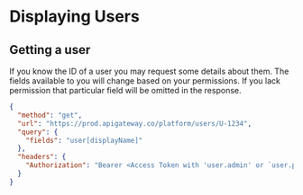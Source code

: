 # Displaying Users

## Getting a user
If you know the ID of a user you may request some details about them. 
The fields available to you will change based on your permissions. 
If you lack permission that particular field will be omitted in the response. 

```json http
{
  "method": "get",
  "url": "https://prod.apigateway.co/platform/users/U-1234",
  "query": {
    "fields": "user[displayName]"
  },
  "headers": {
    "Authorization": "Bearer <Access Token with 'user.admin' or `user.profile` scope>"
  }
}
```
